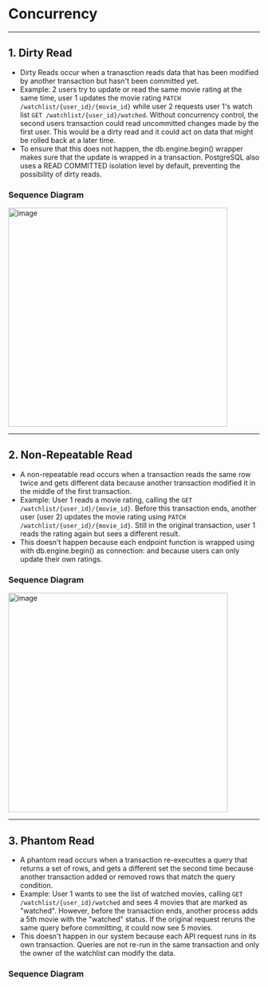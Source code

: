 # Concurrency 
---
## 1. Dirty Read
- Dirty Reads occur when a tranasction reads data that has been modified by another transaction but hasn't been committed yet. 
- Example: 2 users try to update or read the same movie rating at the same time, user 1 updates the movie rating ```PATCH /watchlist/{user_id}/{movie_id}``` while user 2 requests user 1's watch list ```GET /watchlist/{user_id}/watched```. Without concurrency control, the second users transaction could read uncommitted changes made by the first user. This would be a dirty read and it could act on data that might be rolled back at a later time.
- To ensure that this does not happen, the db.engine.begin() wrapper makes sure that the update is wrapped in a transaction. PostgreSQL also uses a READ COMMITTED isolation level by default, preventing the possibility of dirty reads. 
### Sequence Diagram
<img width="439" alt="image" src="https://github.com/user-attachments/assets/382c31a8-475d-48cf-8f0d-d5fb5dff3ae6" />


---
## 2. Non-Repeatable Read
- A non-repeatable read occurs when a transaction reads the same row twice and gets different data because another transaction modified it in the middle of the first transaction. 
- Example: User 1 reads a movie rating, calling the ```GET /watchlist/{user_id}/{movie_id}```. Before this transaction ends, another user (user 2) updates the movie rating using ```PATCH /watchlist/{user_id}/{movie_id}```. Still in the original transaction, user 1 reads the rating again but sees a different result.
- This doesn't happen because each endpoint function is wrapped using with db.engine.begin() as connection: and because users can only update their own ratings. 
### Sequence Diagram
<img width="440" alt="image" src="https://github.com/user-attachments/assets/e138d998-75a9-4aa2-bc79-5a6ba3621303" />



---
## 3. Phantom Read
- A phantom read occurs when a transaction re-executtes a query that returns a set of rows, and gets a different set the second time because another transaction added or removed rows that match the query condition.
- Example: User 1 wants to see the list of watched movies, calling ```GET /watchlist/{user_id}/watched``` and sees 4 movies that are marked as "watched". However, before the transaction ends, another process adds a 5th movie with the "watched" status. If the original request reruns the same query before committing, it could now see 5 movies.
- This doesn't happen in our system because each API request runs in its own transaction. Queries are not re-run in the same transaction and only the owner of the watchlist can modify the data. 
### Sequence Diagram


